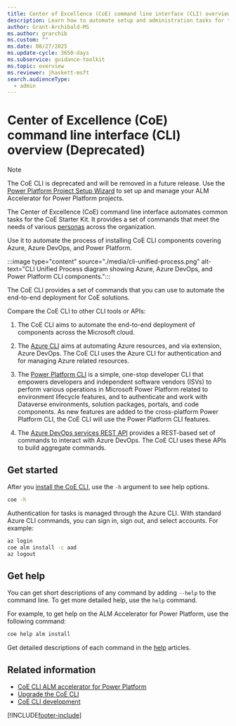 ```yaml
---
title: Center of Excellence (CoE) command line interface (CLI) overview (Deprecated)
description: Learn how to automate setup and administration tasks for the CoE Starter Kit using command-line tools.
author: Grant-Archibald-MS
ms.author: grarchib
ms.custom: ""
ms.date: 08/27/2025
ms.update-cycle: 3650-days
ms.subservice: guidance-toolkit
ms.topic: overview
ms.reviewer: jhaskett-msft
search.audienceType:
  - admin
---
```


# Center of Excellence (CoE) command line interface (CLI) overview (Deprecated)

> [!NOTE]
> The CoE CLI is deprecated and will be removed in a future release. Use the [Power Platform Project Setup Wizard](../../alm-accelerator/setup-admin-tasks.md) to set up and manage your ALM Accelerator for Power Platform projects.

The Center of Excellence (CoE) command line interface automates common tasks for the CoE Starter Kit. It provides a set of commands that meet the needs of various [personas](./alm/personas.md) across the organization.

Use it to automate the process of installing CoE CLI components covering Azure, Azure DevOps, and Power Platform.

:::image type="content" source="./media/cli-unified-process.png" alt-text="CLI Unified Process diagram showing Azure, Azure DevOps, and Power Platform CLI components.":::

The CoE CLI provides a set of commands that you can use to automate the end-to-end deployment for CoE solutions.

Compare the CoE CLI to other CLI tools or APIs:

1. The CoE CLI aims to automate the end-to-end deployment of components across the Microsoft cloud.

1. The [Azure CLI](/cli/azure/) aims at automating Azure resources, and via extension, Azure DevOps. The CoE CLI uses the Azure CLI for authentication and for managing Azure related resources.

1. The [Power Platform CLI](/powerapps/developer/data-platform/powerapps-cli) is a simple, one-stop developer CLI that empowers developers and independent software vendors (ISVs) to perform various operations in Microsoft Power Platform related to environment lifecycle features, and to authenticate and work with Dataverse environments, solution packages, portals, and code components. As new features are added to the cross-platform Power Platform CLI, the CoE CLI will use the Power Platform CLI features.

1. The [Azure DevOps services REST API](/rest/api/azure/devops/) provides a REST-based set of commands to interact with Azure DevOps. The CoE CLI uses these APIs to build aggregate commands.

## Get started

After you [install the CoE CLI](./install.md), use the `-h` argument to see help options.

   ```bash
   coe -h
   ```

Authentication for tasks is managed through the Azure CLI. With standard Azure CLI commands, you can sign in, sign out, and select accounts. For example:

   ```bash
   az login
   coe alm install -c aad
   az logout
   ```

## Get help

You can get short descriptions of any command by adding `--help` to the command line. To get more detailed help, use the `help` command. 

For example, to get help on the ALM Accelerator for Power Platform, use the following command:

   ```bash
   coe help alm install
   ```

Get detailed descriptions of each command in the [help](https://aka.ms/coe-cli/help/overview) articles.

## Related information

- [CoE CLI ALM accelerator for Power Platform](./alm/overview.md)
- [Upgrade the CoE CLI](./upgrade.md) 
- [CoE CLI development](./cli-development/overview.md)

[!INCLUDE[footer-include](../../../includes/footer-banner.md)]
